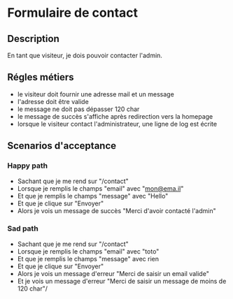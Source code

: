 # Formulaire de contact

## Description
En tant que visiteur, je dois pouvoir contacter
l'admin.

## Régles métiers

 - le visiteur doit fournir une adresse mail et un message
 - l'adresse doit être valide
 - le message ne doit pas dépasser 120 char
 - le message de succès s'affiche après redirection vers la homepage
 - lorsque le visiteur contact l'administrateur, une ligne de log est écrite

## Scenarios d'acceptance
### Happy path
 - Sachant que je me rend sur "/contact"
 - Lorsque je remplis le champs "email" avec "mon@ema.il"
 - Et que je remplis le champs "message" avec "Hello"
 - Et que je clique sur "Envoyer"
 - Alors je vois un message de succès "Merci d'avoir contacté l'admin"
 
### Sad path
 - Sachant que je me rend sur "/contact"
 - Lorsque je remplis le champs "email" avec "toto"
 - Et que je remplis le champs "message" avec rien
 - Et que je clique sur "Envoyer"
 - Alors je vois un message d'erreur "Merci de saisir un email valide"
 - Et je vois un message d'erreur "Merci de saisir un message de moins de 120 char"/
